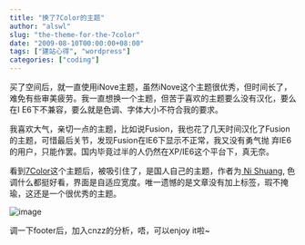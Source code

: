 ```yaml
---
title: "换了7Color的主题"
author: "alswl"
slug: "the-theme-for-the-7color"
date: "2009-08-10T00:00:00+08:00"
tags: ["建站心得", "wordpress"]
categories: ["coding"]
---
```


买了空间后，就一直使用iNove主题，虽然iNove这个主题很优秀，但时间长了，难免有些审美疲劳。我一直想换一个主题，但苦于喜欢的主题要么没有汉化，要么在I
E6下不兼容，要么就是色调、字体大小不符合我的要求。

我喜欢大气，亲切一点的主题，比如说Fusion，我也花了几天时间汉化了Fusion的主题，可惜最后关节，发现Fusion在IE6下显示不正常，我又没有勇气抛
弃IE6的用户，只能作罢。国内毕竟过半的人仍然在XP/IE6这个平台下，真无奈。

看到[7Color](http://wordpress.org/extend/themes/7color)这个主题后，被吸引住了，是国人自己的主题，作者为[
Ni Shuang](http://nishuang.de/),
色调什么都挺好看，界面是自适应宽度。唯一遗憾的是文章没有加上标签，瑕不掩瑜，这还是一个很优秀的主题。

![image](https://4ocf5n.dijingchao.com/upload_dropbox/200908/screenshot.png)

调一下footer后，加入cnzz的分析，唔，可以enjoy it啦~

